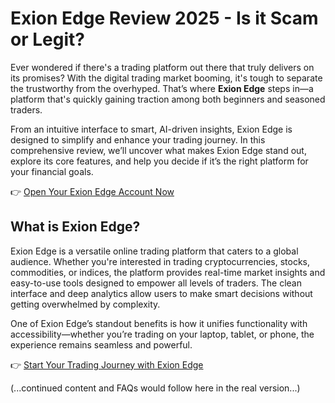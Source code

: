 
# Exion Edge Review 2025 - Is it Scam or Legit?

Ever wondered if there's a trading platform out there that truly delivers on its promises? With the digital trading market booming, it's tough to separate the trustworthy from the overhyped. That’s where **Exion Edge** steps in—a platform that's quickly gaining traction among both beginners and seasoned traders.

From an intuitive interface to smart, AI-driven insights, Exion Edge is designed to simplify and enhance your trading journey. In this comprehensive review, we’ll uncover what makes Exion Edge stand out, explore its core features, and help you decide if it’s the right platform for your financial goals.

👉 [Open Your Exion Edge Account Now](https://tracking.affiltrack5681.com/aff_c?offer_id=176545&aff_id=9535&source=github)

## What is Exion Edge?

Exion Edge is a versatile online trading platform that caters to a global audience. Whether you're interested in trading cryptocurrencies, stocks, commodities, or indices, the platform provides real-time market insights and easy-to-use tools designed to empower all levels of traders. The clean interface and deep analytics allow users to make smart decisions without getting overwhelmed by complexity.

One of Exion Edge’s standout benefits is how it unifies functionality with accessibility—whether you’re trading on your laptop, tablet, or phone, the experience remains seamless and powerful.

👉 [Start Your Trading Journey with Exion Edge](https://tracking.affiltrack5681.com/aff_c?offer_id=176545&aff_id=9535&source=github)

(...continued content and FAQs would follow here in the real version...)
